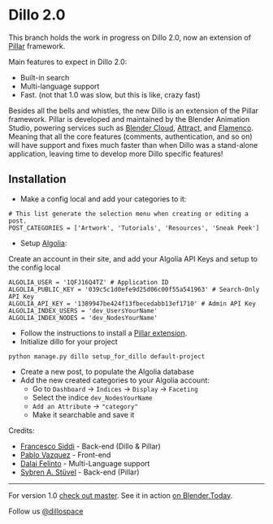 Dillo 2.0
==========

This branch holds the work in progress on Dillo 2.0, now an extension of [Pillar](https://pillarframework.org/) framework.

Main features to expect in Dillo 2.0:
* Built-in search
* Multi-language support
* Fast. (not that 1.0 was slow, but this is like, crazy fast)

Besides all the bells and whistles, the new Dillo is an extension of the Pillar framework. Pillar is developed and maintained by the Blender Animation Studio, powering services such as [Blender Cloud](https://cloud.blender.org/), [Attract](https://cloud.blender.org/attract), and [Flamenco](https://www.flamenco.io/). Meaning that all the core features (comments, authentication, and so on) will have support and fixes much faster than when Dillo was a stand-alone application, leaving time to develop more Dillo specific features!

## Installation

* Make a config local and add your categories to it:
```
# This list generate the selection menu when creating or editing a post.
POST_CATEGORIES = ['Artwork', 'Tutorials', 'Resources', 'Sneak Peek']
```

* Setup [Algolia](https://www.algolia.com):

Create an account in their site, and add your Algolia API Keys and setup to the config local

```
ALGOLIA_USER = '1QFJ16Q4TZ' # Application ID
ALGOLIA_PUBLIC_KEY = '039c5c1d0efe9d25d06c00f55a541963' # Search-Only API Key
ALGOLIA_API_KEY = '1389947be424f13fbecedabb13ef1710' # Admin API Key
ALGOLIA_INDEX_USERS = 'dev_UsersYourName'
ALGOLIA_INDEX_NODES = 'dev_NodesYourName'
```

* Follow the instructions to install a [Pillar extension](https://pillarframework.org/development/install/).
* Initialize dillo for your project

```
python manage.py dillo setup_for_dillo default-project
```

* Create a new post, to populate the Algolia database
* Add the new created categories to your Algolia account:
    * Go to `Dashboard` → `Indices` → `Display` → `Faceting`
    * Select the indice `dev_NodesYourName`
    * `Add an Attribute` →  `"category"`
    * Make it searchable and save it

Credits:
* [Francesco Siddi](https://twitter.com/fsiddi) - Back-end (Dillo & Pillar)
* [Pablo Vazquez](https://twitter.com/PabloVazquez_) - Front-end
* [Dalai Felinto](https://twitter.com/dfelinto) - Multi-Language support
* [Sybren A. Stüvel](https://twitter.com/sastuvel) - Back-end (Pillar)

----
For version 1.0 [check out master](https://github.com/armadillica/dillo).
See it in action [on Blender.Today](http://blender.today).

Follow us [@dillospace](https://twitter.com/dillospace)
